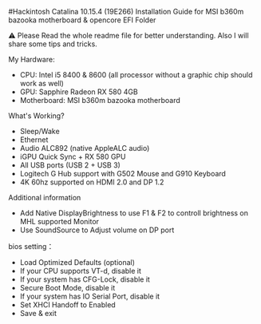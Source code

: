 #Hackintosh Catalina 10.15.4 (19E266) Installation Guide for MSI b360m bazooka motherboard & opencore EFI Folder

⚠️ Please Read the whole readme file for better understanding. Also I will share some tips and tricks.

My Hardware:
- CPU: Intel i5 8400 & 8600 (all processor without a graphic chip should work as well)
- GPU: Sapphire Radeon RX 580 4GB
- Motherboard: MSI b360m bazooka motherboard


What's Working?
- Sleep/Wake
- Ethernet
- Audio ALC892 (native AppleALC audio)
- iGPU Quick Sync + RX 580 GPU
- All USB ports (USB 2 + USB 3)
- Logitech G Hub support with G502 Mouse and G910 Keyboard
- 4K 60hz supported on HDMI 2.0 and DP 1.2

Additional information 
- Add Native DisplayBrightness to use F1 & F2 to controll brightness on MHL supported Monitor
- Use SoundSource to Adjust volume on DP port


bios setting：
- Load Optimized Defaults (optional)
- If your CPU supports VT-d, disable it 
- If your system has CFG-Lock, disable it
- Secure Boot Mode, disable it 
- If your system has IO Serial Port, disable it 
- Set XHCI Handoff to Enabled 
- Save & exit
